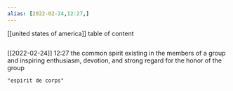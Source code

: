```yaml
---
alias: [2022-02-24,12:27,]
---
```

[[united states of america]]
table of content
```toc
```

[[2022-02-24]] 12:27
the common spirit existing in the members of a group and inspiring enthusiasm, devotion, and strong regard for the honor of the group
```query
"espirit de corps"
```